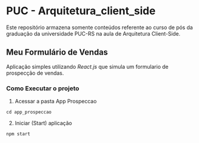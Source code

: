 # PUC - Arquitetura_client_side
Este repositório armazena somente conteúdos referente ao curso de pós da graduação da universidade PUC-RS na aula de Arquitetura Client-Side.

## Meu Formulário de Vendas
Aplicação simples utilizando _React.js_ que simula um formulario de prospecção de vendas.

### Como Executar o projeto

1. Acessar a pasta App Prospeccao
```
cd app_prospeccao
```

2. Iniciar (Start) aplicação
```
npm start
```